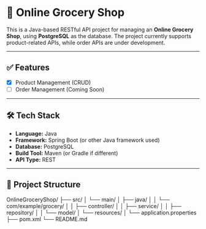 # 🛒 Online Grocery Shop

This is a Java-based RESTful API project for managing an **Online Grocery Shop**, using **PostgreSQL** as the database. The project currently supports product-related APIs, while order APIs are under development.

---

## ✅ Features

- [x] Product Management (CRUD)
- [ ] Order Management (Coming Soon)

---

## 🛠️ Tech Stack

- **Language:** Java
- **Framework:** Spring Boot (or other Java framework used)
- **Database:** PostgreSQL
- **Build Tool:** Maven (or Gradle if different)
- **API Type:** REST

---

## 📁 Project Structure

OnlineGroceryShop/
├── src/
│ └── main/
│ ├── java/
│ │ └── com/example/grocery/
│ │ ├── controller/
│ │ ├── service/
│ │ ├── repository/
│ │ └── model/
│ └── resources/
│ └── application.properties
├── pom.xml
└── README.md
